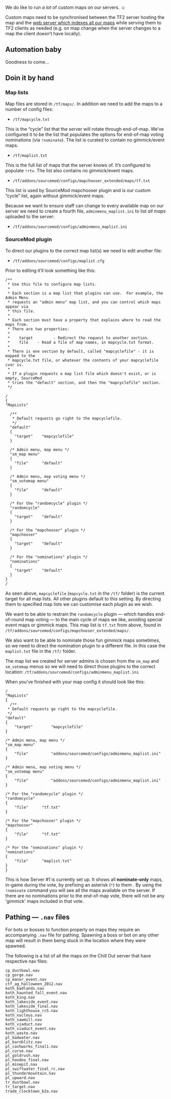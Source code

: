 We do like to run *a lot* of custom maps on our servers. ☺

Custom maps need to be synchronised between the TF2 server hosting the map and the [web server which indexes all our maps](http://ag-aus.org/tf/maps/) while serving them to TF2 clients as needed (e.g. on map change when the server changes to a map the client doesn’t have locally).

## Automation baby

Goodness to come…

## Doin it by hand

### Map lists

Map files are stored in `/tf/maps/`. In addition we need to add the maps to a number of config files:

* `/tf/mapcycle.txt`

This is the “cycle” list that the server will rotate through end-of-map. We’ve configured it to be the list that populates the options for end-of-map voting nominations (via `!nominate`). The list is curated to contain no gimmick/event maps.

* `/tf/maplist.txt`

This is the full list of maps that the server knows of. It’s configured to populate `!rtv`. The list also contains no gimmick/event maps.

* `/tf/addons/sourcemod/configs/mapchooser_extended/maps/tf.txt`

This list is used by SourceMod mapchooser plugin and is our custom “cycle” list, again without gimmick/event maps.

Because we want to ensure staff can change to every available map on our server we need to create a fourth file, `adminmenu_maplist.ini` to list *all maps* uploaded to the server:

* `/tf/addons/sourcemod/configs/adminmenu_maplist.ini`

### SourceMod plugin

To direct our plugins to the correct map list(s) we need to edit another file:

- `/tf/addons/sourcemod/configs/maplist.cfg`

Prior to editing it’ll look something like this:

```
/**
 * Use this file to configure map lists.
 *
 * Each section is a map list that plugins can use.  For example, the Admin Menu
 * requests an "admin menu" map list, and you can control which maps appear via
 * this file.
 *
 * Each section must have a property that explains where to read the maps from.
 * There are two properties:
 *
 *    target         - Redirect the request to another section.
 *    file    - Read a file of map names, in mapcycle.txt format.
 *
 * There is one section by default, called "mapcyclefile" - it is mapped to the
 * mapcycle.txt file, or whatever the contents of your mapcyclefile cvar is.
 *
 * If a plugin requests a map list file which doesn't exist, or is empty, SourceMod
 * tries the "default" section, and then the "mapcyclefile" section.
 */

/
{
"MapLists"

  /**
   * Default requests go right to the mapcyclefile.
   */
  "default"
  {
    "target"    "mapcyclefile"
  }

  /* Admin menu, map menu */
  "sm_map menu"
  {
    "file"      "default"
  }

  /* Admin menu, map voting menu */
  "sm_votemap menu"
  {
    "file"      "default"
  }

  /* For the "randomcycle" plugin */
  "randomcycle"
  {
    "target"    "default"
  }

  /* For the "mapchooser" plugin */
  "mapchooser"
  {
    "target"    "default"
  }

  /* For the "nominations" plugin */
  "nominations"
  {
    "target"    "default"
  }
}
/
```

As seen above, `mapcyclefile` (`mapcycle.txt` in the `/tf/` folder) is the current target for all map lists. All other plugins default to this setting. By directing them to specified map lists we can customise each plugin as we wish.

We want to be able to restrain the `randomcycle` plugin — which handles end-of-round map voting — to the main cycle of maps we like, avoiding special event maps or gimmick maps. This map list is `tf.txt` from above, found in `/tf/addons/sourcemod/configs/mapchooser_extended/maps/`.

We also want to be able to nominate those fun gimmick maps sometimes, so we need to direct the nomination plugin to a different file. In this case the `maplist.txt` file in the `/tf/` folder.

The map list we created for server admins is chosen from the `sm_map` and `sm_votemap` menus so we will need to direct those plugins to the correct location: `/tf/addons/sourcemod/configs/adminmenu_maplist.ini`

When you've finished with your map config it should look like this:

```
/
"MapLists"
{
  /**
 * Default requests go right to the mapcyclefile.
 */
"default"
{
    "target"        "mapcyclefile"
}

/* Admin menu, map menu */
"sm_map menu"
{
    "file"          "addons/sourcemod/configs/adminmenu_maplist.ini"
}

/* Admin menu, map voting menu */
"sm_votemap menu"
{
    "file"          "addons/sourcemod/configs/adminmenu_maplist.ini"
}

/* For the "randomcycle" plugin */
"randomcycle"
{
    "file"      "tf.txt"
}

/* For the "mapchooser" plugin */
"mapchooser"
{
    "file"      "tf.txt"
}

/* For the "nominations" plugin */
"nominations"
{
    "file"      "maplist.txt"
}
}
```

This is how Server #1 is currently set up. It shows all **nominate-only** maps, in-game during the vote, by prefixing an asterisk (`*`) to them . By using the `!nominate` command you will see all the maps available on the server. If there are no nominations prior to the end-of-map vote, there will not be any 'gimmick' maps included in that vote.

## Pathing — `.nav` files

For bots or bosses to function properly on maps they require an accompanying `.nav` file for pathing. Spawning a boss or bot on any other map will result in them being stuck in the location where they were spawned.

The following is a list of all the maps on the Chill Out server that have respective nav files:

```
cp_dustbowl.nav
cp_gorge.nav
cp_manor_event.nav
ctf_ag_halloween_2012.nav
koth_badlands.nav
koth_haunted_fall_event.nav
koth_king.nav
koth_lakeside_event.nav
koth_lakeside_final.nav
koth_lighthouse_rc5.nav
koth_nucleus.nav
koth_sawmill.nav
koth_viaduct.nav
koth_viaduct_event.nav
koth_waste.nav
pl_badwater.nav
pl_barnblitz.nav
pl_cashworks_final1.nav
pl_curve.nav
pl_goldrush.nav
pl_hoodoo_final.nav
pl_minepit.nav
pl_swiftwater_final_rc.nav
pl_thundermountain.nav
pl_upward.nav
tr_dustbowl.nav
tr_target.nav
trade_clocktown_b2a.nav
```